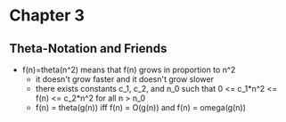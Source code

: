 # Chapter 3

## **Theta-Notation and Friends**
- f(n)=theta(n^2) means that f(n) grows in proportion to n^2
  - it doesn't grow faster and it doesn't grow slower
  - there exists constants c_1, c_2, and n_0 such that 0 <= c_1\*n^2 <= f(n) <= c_2\*n^2 for all n > n_0
  - f(n) = theta(g(n)) iff f(n) = O(g(n)) and f(n) = omega(g(n))